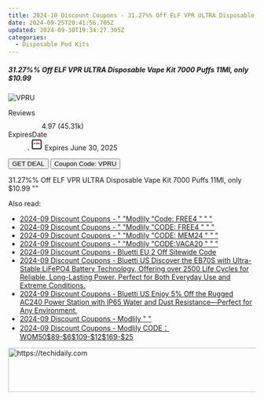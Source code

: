 ```yaml
---
title: 2024-10 Discount Coupons - 31.27%% Off ELF VPR ULTRA Disposable Vape Kit 7000 Puffs 11Ml, only $10.99 | Vapesourcing Electronics Co.,Ltd.
date: 2024-09-25T20:41:56.705Z
updated: 2024-09-30T19:34:27.305Z
categories:
  - Disposable Pod Kits
---
```


<div class="max-w-4xl mx-auto grid grid-cols-1 lg:max-w-5xl lg:gap-x-20 lg:grid-cols-2">
  <div class="relative p-3 col-start-1 row-start-1 flex flex-col-reverse rounded-lg bg-gradient-to-t from-black/75 via-black/0 sm:bg-none sm:row-start-2 sm:p-0 lg:row-start-1">
    <h5 class="mt-1 text-lg font-semibold text-white sm:text-slate-900 md:text-2xl dark:sm:text-white">31.27%% Off ELF VPR ULTRA Disposable Vape Kit 7000 Puffs 11Ml, only $10.99</h5>
  </div>
  
  <div class="col-start-1 col-end-3 row-start-1 grid gap-4 sm:mb-6 sm:grid-cols-4 lg:col-start-2 lg:row-span-6 lg:row-end-6 lg:mb-0 lg:gap-6">
      <img src="&quot;https://static.shareasale.com/image/90958/deal/ELFVPRULTRADisposableVapeKit7000Puffs11ml.png&quot;" onClick="javascript:window.open(decodeURIComponent('%22https%3A%2F%2Fwww.shareasale.com%2Fu.cfm%3Fd%3D1087456%26m%3D90958%26u%3D4338022%22'), '_blank');void(0);" alt="VPRU" class="h-60 w-full rounded-lg object-cover sm:col-span-2 sm:h-52 lg:col-span-full" loading="lazy" />
    
  </div>
  <dl class="row-start-2 mt-4 flex items-center text-xs font-medium sm:row-start-3 sm:mt-1 md:mt-2.5 lg:row-start-2">
    <dt class="sr-only">Reviews</dt>
    <dd class="flex items-center text-indigo-600 dark:text-indigo-400">
      <svg width="24" height="24" fill="none" aria-hidden="true" class="mr-1 stroke-current dark:stroke-indigo-500">
        <path d="m12 5 2 5h5l-4 4 2.103 5L12 16l-5.103 3L9 14l-4-4h5l2-5Z" stroke-width="2" stroke-linecap="round" stroke-linejoin="round" />
      </svg>
      <span>4.97 <span class="font-normal text-slate-400">(45.31k)</span></span>
    </dd>
    <dt class="sr-only">ExpiresDate</dt>
    <dd class="flex items-center">
      <svg width="2" height="2" aria-hidden="true" fill="currentColor" class="mx-3 text-slate-300">
        <circle cx="1" cy="1" r="1" />
      </svg>
      <svg width="24" height="24" viewBox="0 0 24 24" fill="none" stroke="currentColor" stroke-width="2">
        <rect x="3" y="3" width="18" height="18" rx="2" fill="#fff" />
        <path d="M6 10L18 10" stroke="red" stroke-width="2" fill="none" />
        <path d="M10 6L10 18" stroke="#fff" stroke-width="2" fill="none" />
      </svg>
      Expires June 30, 2025    </dd>
  </dl>
  <div class="col-start-1 row-start-3 mt-4 self-center sm:col-start-2 sm:row-span-2 sm:row-start-2 sm:mt-0 lg:col-start-1 lg:row-start-3 lg:row-end-4 lg:mt-6">
    <button type="button" onClick="javascript:window.open(decodeURIComponent('%22https%3A%2F%2Fwww.shareasale.com%2Fu.cfm%3Fd%3D1087456%26m%3D90958%26u%3D4338022%22'), '_blank');void(0);" class="rounded-lg bg-red-600 px-3 py-2 text-sm font-medium leading-6 text-white">GET DEAL</button>
    <button type="button" onClick="javascript:window.open(decodeURIComponent('%22https%3A%2F%2Fwww.shareasale.com%2Fu.cfm%3Fd%3D1087456%26m%3D90958%26u%3D4338022%22'), '_blank');void(0);" class="border-dashed border-2 border-indigo-600 bg-green-100 text-sm leading-6 font-medium py-2 px-3 rounded-lg">Coupon Code: VPRU</button>
  </div>
  <p class="col-start-1 mt-4 text-sm leading-6 sm:col-span-2 lg:col-span-1 lg:row-start-4 lg:mt-6 dark:text-slate-400">
    31.27%% Off ELF VPR ULTRA Disposable Vape Kit 7000 Puffs 11Ml, only $10.99 
""  </p>
</div>

<span class="atpl-alsoreadstyle">Also read:</span>
<div><ul>
<li><a href="https://coupons.techidaily.com/coupon-1975660-app-17059-impact/"><u>2024-09 Discount Coupons - " "Modlily "Code: FREE4 " " "</u></a></li>
<li><a href="https://coupons.techidaily.com/coupon-2053104-app-17059-impact/"><u>2024-09 Discount Coupons - " "Modlily "CODE: FREE4 " " "</u></a></li>
<li><a href="https://coupons.techidaily.com/coupon-2041582-app-17059-impact/"><u>2024-09 Discount Coupons - " "Modlily "CODE: MEM24 " " "</u></a></li>
<li><a href="https://coupons.techidaily.com/coupon-1993490-app-17059-impact/"><u>2024-09 Discount Coupons - " "Modlily "CODE:VACA20 " " "</u></a></li>
<li><a href="https://coupons.techidaily.com/coupon-1752905-app-17091-impact/"><u>2024-09 Discount Coupons - Bluetti EU 2 Off Sitewide Code</u></a></li>
<li><a href="https://coupons.techidaily.com/coupon-2106839-app-17108-impact/"><u>2024-09 Discount Coupons - Bluetti US Discover the EB70S with Ultra-Stable LiFePO4 Battery Technology, Offering over 2500 Life Cycles for Reliable, Long-Lasting Power. Perfect for Both Everyday Use and Extreme Conditions.</u></a></li>
<li><a href="https://coupons.techidaily.com/coupon-2106834-app-17108-impact/"><u>2024-09 Discount Coupons - Bluetti US Enjoy 5% Off the Rugged AC240 Power Station with IP65 Water and Dust Resistance—Perfect for Any Environment.</u></a></li>
<li><a href="https://coupons.techidaily.com/coupon-2031116-app-17059-impact/"><u>2024-09 Discount Coupons - Modlily " "</u></a></li>
<li><a href="https://coupons.techidaily.com/coupon-1959489-app-17059-impact/"><u>2024-09 Discount Coupons - Modlily CODE：WOM50$89-$6$109-$12$169-$25</u></a></li>
</ul></div>

<ins class="adsbygoogle"
      style="display:block"
      data-ad-client="ca-pub-7571918770474297"
      data-ad-slot="8358498916"
      data-ad-format="auto"
      data-full-width-responsive="true"></ins>
    

<!-- affiliate ads begin -->
<a href="https://aligracehair.sjv.io/c/5597632/2135361/19272" target="_top" id="2135361">
  <img src="//a.impactradius-go.com/display-ad/19272-2135361" border="0" alt="https://techidaily.com" width="728" height="90"/>
</a>
<img height="0" width="0" src="https://aligracehair.sjv.io/i/5597632/2135361/19272" style="position:absolute;visibility:hidden;" border="0" />
<!-- affiliate ads end -->

